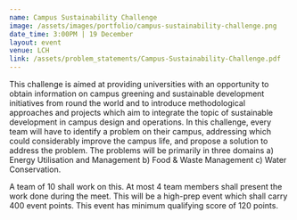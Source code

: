 ```yaml
---
name: Campus Sustainability Challenge
image: /assets/images/portfolio/campus-sustainability-challenge.png
date_time: 3:00PM | 19 December
layout: event
venue: LCH
link: /assets/problem_statements/Campus-Sustainability-Challenge.pdf
---
```

This challenge is aimed at providing universities with an opportunity to obtain information on campus greening and sustainable development initiatives from round the world and to introduce methodological approaches and projects which aim to integrate the topic of sustainable development in campus design and operations. In this challenge, every team will have to identify a problem on their campus, addressing which could considerably improve the campus life, and propose a solution to address the problem. The problems will be primarily in three domains a) Energy Utilisation and Management b) Food & Waste Management c) Water Conservation. 

A team of 10 shall work on this. At most 4 team members shall present the work done during the meet. This will be a high-prep event which shall carry 400 event points. This event has minimum qualifying score of 120 points.  